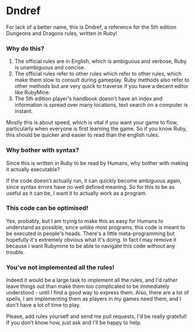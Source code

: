 # Dndref

For lack of a better name, this is Dndref, a reference for the 5th edition
Dungeons and Dragons rules, written in Ruby!

### Why do this?

1. The official rules are in English, which is ambiguous and verbose, Ruby is unambiguous and concise.
2. The official rules refer to other rules which refer to other rules, which make them slow to consult
  during gameplay. Ruby methods also refer to other methods but are very quick to traverse if you have a
  decent editor like RubyMine.
3. The 5th edition player's handbook doesn't have an index and information is spread over many locations,
  text search on a computer is instant.

Mostly this is about speed, which is vital if you want your game to flow, particularly when everyone
is first learning the game. So if you know Ruby, this should be quicker and easier to read than the english rules.

### Why bother with syntax?

Since this is written in Ruby to be read by Humans, why bother with making it actually executable?

If the code doesn't actually run, it can quickly become ambiguous again, since syntax errors have no
well defined meaning. So for this to be as useful as it can be, I want it to actually work as a program.


### This code can be optimised!

Yes, probably, but I am trying to make this as easy for Humans to understand as possible, since
unlike most programs, this code is meant to be executed in people's heads. There's a little meta-programming
but hopefully it's extremely obvious what it's doing. In fact I may remove it because I want Rubymine
to be able to navigate this code without any trouble.


### You've not implemented all the rules!

Indeed it would be a large task to implement all the rules, and I'd rather leave things out than make
them too complicated to be immediately understood - until I find a good way to express them. Also, there
are a lot of spells, I am implementing them as players in my games need them, and I don't have a lot of
time to play.

Please, add rules yourself and send me pull requests, I'd be really grateful! If you don't know
how, just ask and I'll be happy to help.

